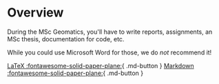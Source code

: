 
# Overview


During the MSc Geomatics, you'll have to write reports, assignments, an MSc thesis, documentation for code, etc.

While you could use Microsoft Word for those, we do *not* recommend it!


[LaTeX :fontawesome-solid-paper-plane:](#){ .md-button }
[Markdown :fontawesome-solid-paper-plane:](#){ .md-button }
